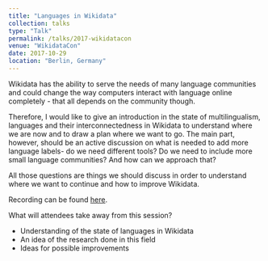 ```yaml
---
title: "Languages in Wikidata"
collection: talks
type: "Talk"
permalink: /talks/2017-wikidatacon
venue: "WikidataCon"
date: 2017-10-29
location: "Berlin, Germany"
---
```


Wikidata has the ability to serve the needs of many language communities and could change the way computers interact with language online completely - that all depends on the community though.

Therefore, I would like to give an introduction in the state of multilingualism, languages and their interconnectedness in Wikidata to understand where we are now and to draw a plan where we want to go. The main part, however, should be an active discussion on what is needed to add more language labels- do we need different tools? Do we need to include more small language communities? And how can we approach that?

All those questions are things we should discuss in order to understand where we want to continue and how to improve Wikidata.

Recording can be found [here](https://media.ccc.de/v/wikidatacon2017-10043-languages_in_wikidata).

What will attendees take away from this session?

- Understanding of the state of languages in Wikidata
- An idea of the research done in this field
- Ideas for possible improvements
